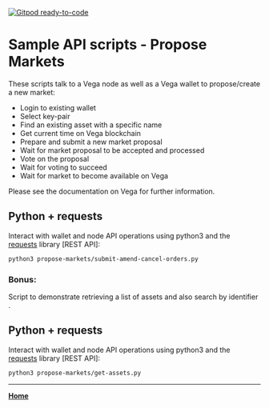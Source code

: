 [![Gitpod ready-to-code](https://img.shields.io/badge/Gitpod-ready--to--code-blue?logo=gitpod)](https://gitpod.io/#https://github.com/vegaprotocol/sample-api-scripts)

# Sample API scripts - Propose Markets

These scripts talk to a Vega node as well as a Vega wallet to propose/create a new market:

- Login to existing wallet
- Select key-pair
- Find an existing asset with a specific name
- Get current time on Vega blockchain
- Prepare and submit a new market proposal
- Wait for market proposal to be accepted and processed
- Vote on the proposal
- Wait for voting to succeed
- Wait for market to become available on Vega

Please see the documentation on Vega for further information.

## Python + requests

Interact with wallet and node API operations using python3 and the [requests](https://pypi.org/project/requests/) library [REST API]:

```bash
python3 propose-markets/submit-amend-cancel-orders.py
```
### Bonus: 

Script to demonstrate retrieving a list of assets and also search by identifier .

## Python + requests

Interact with wallet and node API operations using python3 and the [requests](https://pypi.org/project/requests/) library [REST API]:

```bash
python3 propose-markets/get-assets.py
```


---

**[Home](../README.md)**
 
